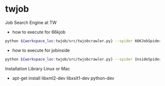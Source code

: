 twjob
=====
Job Search Engine at TW

- how to execute for 66kjob
```sh
python ${workspace_loc:twjob/src/twjobcrawler.py} --spider 66KJobSpider  --domains 66kjobs.tw --url http://66kjobs.tw/
```
- how to execute for jobinside
```sh
python ${workspace_loc:twjob/src/twjobcrawler.py} --spider InsideSpider --domains jobs.inside.com.tw --url http://jobs.inside.com.tw/
```

Installation Library Linux or Mac
- apt-get install libxml2-dev libxslt1-dev python-dev
